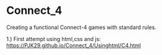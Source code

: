 # Connect_4
Creating a functional Connect-4 games with standard rules.

1.) First attempt using html,css and js: https://PJK29.github.io/Connect_4/Usinghtml/C4.html
